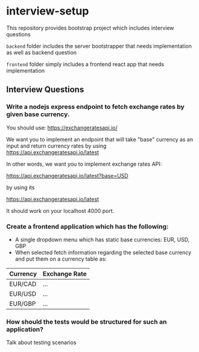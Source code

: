 # interview-setup
This repository provides bootstrap project which includes interview questions

`backend` folder includes the server bootstrapper that needs implementation as well as backend question

`frontend` folder simply includes a frontend react app that needs implementation

## Interview Questions

### Write a nodejs express endpoint to fetch exchange rates by given base currency.

You should use: https://exchangeratesapi.io/

We want you to implement an endpoint that will take "base" currency as an input and return currency rates by using
https://api.exchangeratesapi.io/latest

In other words, we want you to implement exchange rates API:

https://api.exchangeratesapi.io/latest?base=USD

by using its

https://api.exchangeratesapi.io/latest

It should work on your localhost 4000 port.



### Create a frontend application which has the following:

  - A single dropdown menu which has static base currencies: EUR, USD, GBP
  - When selected fetch information regarding the selected base currency and put them on a currency table as:
  
Currency | Exchange Rate 
--- | --- 
EUR/CAD | ... 
EUR/USD | ... 
EUR/GBP | ... 

### How should the tests would be structured for such an application?

Talk about testing scenarios
